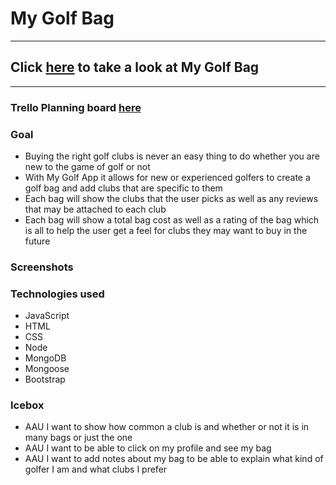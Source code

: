 # My Golf Bag

---

## Click [here](https://my-golf-bag.fly.dev/) to take a look at My Golf Bag
---
### Trello Planning board [here](https://trello.com/b/GELMIFxq/my-golf-bag) 

### Goal 
- Buying the right golf clubs is never an easy thing to do whether you are new to the game of golf or not
- With My Golf App it allows for new or experienced golfers to create a golf bag and add clubs that are specific to them 
- Each bag will show the clubs that the user picks as well as any reviews that may be attached to each club 
- Each bag will show a total bag cost as well as a rating of the bag which is all to help the user get a feel for clubs they may want to buy in the future

### Screenshots



### Technologies used 
- JavaScript
- HTML
- CSS
- Node
- MongoDB
- Mongoose
- Bootstrap


### Icebox
- AAU I want to show how common a club is and whether or not it is in many bags or just the one
- AAU I want to be able to click on my profile and see my bag
- AAU I want to add notes about my bag to be able to explain what kind of golfer I am and what clubs I prefer


